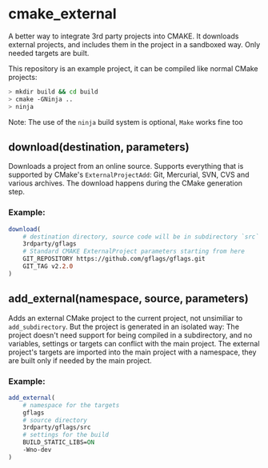 # cmake_external

A better way to integrate 3rd party projects into CMAKE. It downloads external projects, and includes them in the project in a sandboxed way. Only needed targets are built.

This repository is an example project, it can be compiled like normal CMake projects:
```sh
> mkdir build && cd build
> cmake -GNinja ..
> ninja
``` 
Note: The use of the `ninja` build system is optional, `Make` works fine too

## download(destination, parameters)

Downloads a project from an online source. Supports everything that is supported by CMake's `ExternalProjectAdd`: Git, Mercurial, SVN, CVS and various archives. The download happens during the CMake generation step.

### Example:
```cmake
download(
    # destination directory, source code will be in subdirectory `src`
    3rdparty/gflags
    # Standard CMAKE ExternalProject parameters starting from here
    GIT_REPOSITORY https://github.com/gflags/gflags.git
    GIT_TAG v2.2.0
)
```

## add_external(namespace, source, parameters)

Adds an external CMake project to the current project, not unsimiliar to `add_subdirectory`. But the project is generated in an isolated way: The project doesn't need support for being compiled in a subdirectory, and no variables, settings or targets can conflict with the main project. The external project's targets are imported into the main project with a namespace, they are built only if needed by the main project.

### Example:
```cmake
add_external(
    # namespace for the targets
    gflags
    # source directory
    3rdparty/gflags/src
    # settings for the build
    BUILD_STATIC_LIBS=ON
    -Wno-dev
)
```